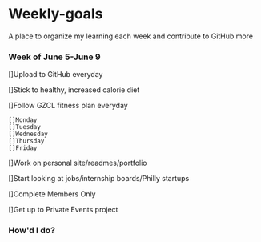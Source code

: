 # Weekly-goals
A place to organize my learning each week and contribute to GitHub more

### Week of June 5-June 9

[]Upload to GitHub everyday

[]Stick to healthy, increased calorie diet

[]Follow GZCL fitness plan everyday

    []Monday
    []Tuesday
    []Wednesday
    []Thursday
    []Friday

[]Work on personal site/readmes/portfolio

[]Start looking at jobs/internship boards/Philly startups

[]Complete Members Only

[]Get up to Private Events project

### How'd I do?

